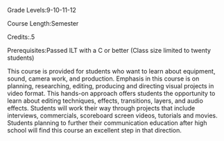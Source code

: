 Grade Levels:9-10-11-12

Course Length:Semester

Credits:.5

Prerequisites:Passed ILT with a C or better (Class size limited to twenty students)

This course is provided for students who want to learn about equipment, sound, camera work, and production. Emphasis in this course is on planning, researching, editing, producing and directing visual projects in video format. This hands-on approach offers students the opportunity to learn about editing techniques, effects, transitions, layers, and audio effects. Students will work their way through projects that include interviews, commercials, scoreboard screen videos, tutorials and movies. Students planning to further their communication education after high school will find this course an excellent step in that direction.